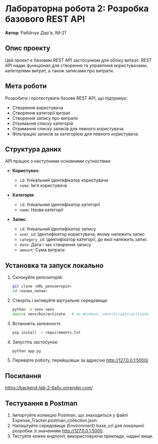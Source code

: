 # Лабораторна робота 2: Розробка базового REST API

**Автор**: Рабійчук Дар'я, ІМ-21  

## Опис проекту
Цей проект є базовим REST API застосунком для обліку витрат. REST API надає функціонал для створення та управління користувачами, категоріями витрат, а також записами про витрати. 

## Мета роботи
Розробити і протестувати базове REST API, що підтримує:
- Створення користувача
- Створення категорії витрат
- Створення запису про витрати
- Отримання списку категорій
- Отримання списку записів для певного користувача
- Фільтрацію записів за категорією для певного користувача

## Структура даних
API працює з наступними основними сутностями:

- **Користувач**:
  - `id`: Унікальний ідентифікатор користувача
  - `name`: Ім'я користувача
  
- **Категорія**:
  - `id`: Унікальний ідентифікатор категорії
  - `name`: Назва категорії
  
- **Запис**:
  - `id`: Унікальний ідентифікатор запису
  - `user_id`: Ідентифікатор користувача, якому належить запис
  - `category_id`: Ідентифікатор категорії, до якої належить запис
  - `date`: Дата і час створення запису
  - `amount`: Сума витрати

## Установка та запуск локально
1. Склонуйте репозиторій:

    ```bash
    git clone <URL_репозиторія>
    cd <назва_папки>

2. Створіть і активуйте віртуальне середовище:
    ```bash
    python -m venv venv
    source venv/bin/activate   # на Windows: venv\Scripts\activate

3. Встановіть залежності:
    ```bash
    pip install -r requirements.txt

4. Запустіть застосунок:
    ```bash
    python app.py

5. Перевірте роботу, перейшовши за адресою http://127.0.0.1:5000/

## Посилання
https://backend-lab-2-6a5c.onrender.com/

## Тестування в Postman
1. Імпортуйте колекцію Postman, що знаходиться у файлі Expense_Tracker.postman_collection.json.
2. Налаштуйте середовище (Environment) base_url для локальної розробки зі значенням http://127.0.0.1:5000.
3. Тестуйте кожен ендпоінт, використовуючи приклади, надані вище.

